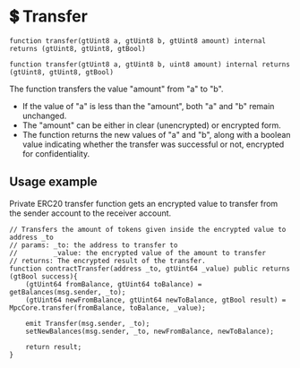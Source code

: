 # 💲 Transfer

```solidity
function transfer(gtUint8 a, gtUint8 b, gtUint8 amount) internal returns (gtUint8, gtUint8, gtBool)

function transfer(gtUint8 a, gtUint8 b, uint8 amount) internal returns (gtUint8, gtUint8, gtBool)
```

The function transfers the value "amount" from "a" to "b".&#x20;

* If the value of "a" is less than the "amount", both "a" and "b" remain unchanged.&#x20;
* The "amount" can be either in clear (unencrypted) or encrypted form.&#x20;
* The function returns the new values of "a" and "b", along with a boolean value indicating whether the transfer was successful or not, encrypted for confidentiality.



## Usage example

Private ERC20 transfer function gets an encrypted value to transfer from the sender account to the receiver account.

```solidity
// Transfers the amount of tokens given inside the encrypted value to address _to
// params: _to: the address to transfer to
//         _value: the encrypted value of the amount to transfer
// returns: The encrypted result of the transfer.
function contractTransfer(address _to, gtUint64 _value) public returns (gtBool success){
    (gtUint64 fromBalance, gtUint64 toBalance) = getBalances(msg.sender, _to);
    (gtUint64 newFromBalance, gtUint64 newToBalance, gtBool result) = MpcCore.transfer(fromBalance, toBalance, _value);

    emit Transfer(msg.sender, _to);
    setNewBalances(msg.sender, _to, newFromBalance, newToBalance);

    return result;
}
```

